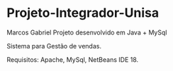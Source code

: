 # Projeto-Integrador-Unisa
Marcos Gabriel
Projeto desenvolvido em Java + MySql

Sistema para Gestão de vendas.

Requisitos: Apache, MySql, NetBeans IDE 18.
